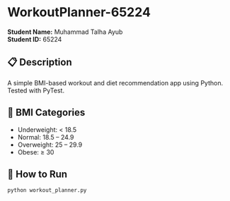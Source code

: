 # WorkoutPlanner-65224


**Student Name:** Muhammad Talha Ayub  
**Student ID:** 65224  

## 📋 Description
A simple BMI-based workout and diet recommendation app using Python. Tested with PyTest.

## 🧠 BMI Categories
- Underweight: < 18.5
- Normal: 18.5 – 24.9
- Overweight: 25 – 29.9
- Obese: ≥ 30

## 🚀 How to Run
```bash
python workout_planner.py

